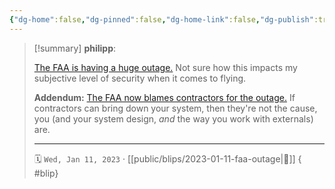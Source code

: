```yaml
---
{"dg-home":false,"dg-pinned":false,"dg-home-link":false,"dg-publish":true,"type":"blip","created-date":"2023-01-11T00:00:00","disabled rules":["yaml-title","yaml-title-alias","file-name-heading"],"title":"philipp @ 2023-01-11","dg-permalink":"2023/01/11/faa-outage/","updated-date":"2025-04-30T22:27:37","dg-path":"blips/2023-01-11-faa-outage.md","permalink":"/2023/01/11/faa-outage/","dgPassFrontmatter":true,"created":"2023-01-11T00:00:00","updated":"2025-04-30T22:27:37"}
---
```


> [!summary] **philipp**:
>
> [The FAA is having a huge outage.](https://www.fly.faa.gov/adv/adv_otherdis.jsp?advn=13&adv_date=01112023&facId=DCC&title=NOTAM+SYSTEM+EQUIPMENT+OUTAGE_FYI&titleDate=01/11/23) Not sure how this impacts my subjective level of security when it comes to flying.
>
> **Addendum:**
> [The FAA now blames contractors for the outage.](https://fortune.com/2023/01/13/faa-computer-failure-grounded-thousands-flights-caused-2-contractors-introduced-data-errors-notam-system/) If contractors can bring down your system, then they're not the cause, you (and your system design, _and_ the way you work with externals) are.
> - - -
>
> 🗓️ `Wed, Jan 11, 2023` · [[public/blips/2023-01-11-faa-outage\|🔗]]
{ #blip}

